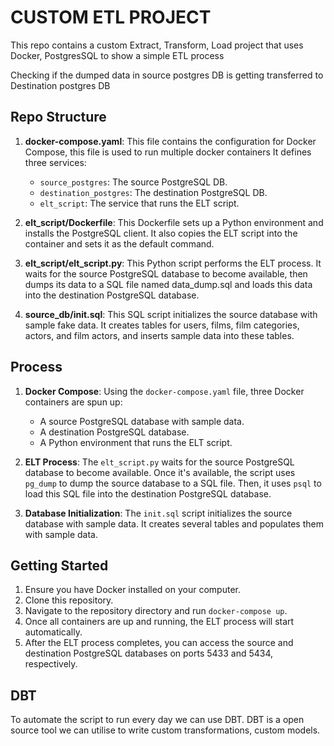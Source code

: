 # CUSTOM ETL PROJECT

This repo contains a custom Extract, Transform, Load project that uses Docker, PostgresSQL to show a simple ETL process

Checking if the dumped data in source postgres DB is getting transferred to Destination postgres DB

## Repo Structure

1. **docker-compose.yaml**: This file contains the configuration for Docker Compose, this file is used to run multiple docker containers It defines three services:
   - `source_postgres`: The source PostgreSQL DB.
   - `destination_postgres`: The destination PostgreSQL DB.
   - `elt_script`: The service that runs the ELT script.

2. **elt_script/Dockerfile**: This Dockerfile sets up a Python environment and installs the PostgreSQL client. It also copies the ELT script into the container and sets it as the default command.

3. **elt_script/elt_script.py**: This Python script performs the ELT process. It waits for the source PostgreSQL database to become available, then dumps its data to a SQL file named data_dump.sql and loads this data into the destination PostgreSQL database.

4. **source_db/init.sql**: This SQL script initializes the source database with sample fake data. It creates tables for users, films, film categories, actors, and film actors, and inserts sample data into these tables.


## Process

1. **Docker Compose**: Using the `docker-compose.yaml` file, three Docker containers are spun up:
   - A source PostgreSQL database with sample data.
   - A destination PostgreSQL database.
   - A Python environment that runs the ELT script.

2. **ELT Process**: The `elt_script.py` waits for the source PostgreSQL database to become available. Once it's available, the script uses `pg_dump` to dump the source database to a SQL file. Then, it uses `psql` to load this SQL file into the destination PostgreSQL database.

3. **Database Initialization**: The `init.sql` script initializes the source database with sample data. It creates several tables and populates them with sample data.

## Getting Started

1. Ensure you have Docker installed on your computer.
2. Clone this repository.
3. Navigate to the repository directory and run `docker-compose up`.
4. Once all containers are up and running, the ELT process will start automatically.
5. After the ELT process completes, you can access the source and destination PostgreSQL databases on ports 5433 and 5434, respectively.

## DBT

To automate the script to run every day we can use DBT. DBT is a open source tool we can utilise to write custom transformations, custom models.

